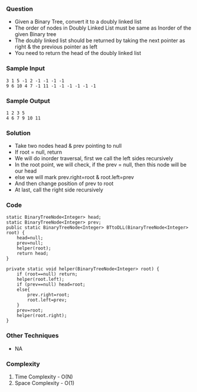 ### Question
- Given a Binary Tree, convert it to a doubly linked list
- The order of nodes in Doubly Linked List must be same as Inorder of the given Binary tree
- The doubly linked list should be returned by taking the next pointer as right & the previous pointer as left
- You need to return the head of the doubly linked list

### Sample Input
    3 1 5 -1 2 -1 -1 -1 -1
    9 6 10 4 7 -1 11 -1 -1 -1 -1 -1 -1

### Sample Output
    1 2 3 5 
    4 6 7 9 10 11

### Solution
- Take two nodes head & prev pointing to null
- If root = null, return
- We will do inorder traversal, first we call the left sides recursively
- In the root point, we will check, if the prev = null, then this node will be our head
- else we will mark prev.right=root & root.left=prev
- And then change position of prev to root
- At last, call the right side recursively

### Code
    static BinaryTreeNode<Integer> head;
    static BinaryTreeNode<Integer> prev;
    public static BinaryTreeNode<Integer> BTtoDLL(BinaryTreeNode<Integer> root) {
        head=null;
        prev=null;
        helper(root);
        return head;
    }

    private static void helper(BinaryTreeNode<Integer> root) {
        if (root==null) return;
        helper(root.left);
        if (prev==null) head=root;
        else{
            prev.right=root;
            root.left=prev;
        }
        prev=root;
        helper(root.right);
    }

### Other Techniques
- NA

### Complexity
1. Time Complexity - O(N)
2. Space Complexity - O(1)